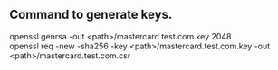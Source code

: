 <h2>Command to generate keys.</h2>

openssl genrsa -out &lt;path&gt;/mastercard.test.com.key 2048 <br>
openssl req -new -sha256 -key &lt;path&gt;/mastercard.test.com.key -out &lt;path&gt;/mastercard.test.com.csr
